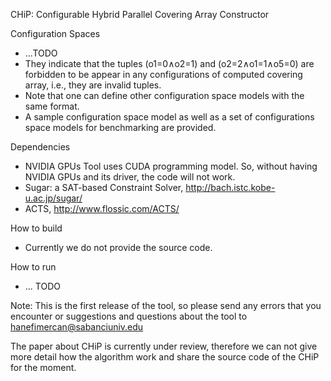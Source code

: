 
CHiP: Configurable Hybrid Parallel Covering Array Constructor

Configuration Spaces
* ...TODO
* They indicate that the tuples (o1=0∧o2=1) and (o2=2∧o1=1∧o5=0) are forbidden to be appear in any configurations of computed covering array, i.e., they are invalid tuples.
* Note that one can define other configuration space models with the same format.
* A sample configuration space model as well as a set of configurations space models for benchmarking are provided.

Dependencies
* NVIDIA GPUs Tool uses CUDA programming model. So, without having NVIDIA GPUs and its driver, the code will not work.
* Sugar: a SAT-based Constraint Solver, http://bach.istc.kobe-u.ac.jp/sugar/
* ACTS, http://www.flossic.com/ACTS/
  
How to build
* Currently we do not provide the source code.

How to run
* ... TODO

Note: This is the first release of the tool, so please send any errors that you encounter or suggestions and questions about the tool to hanefimercan@sabanciuniv.edu

The paper about CHiP is currently under review, therefore we can not give more detail how the algorithm work and share the source code of the CHiP for the moment.
